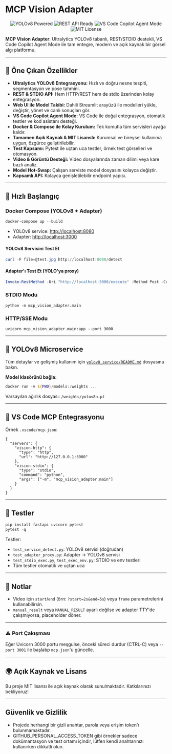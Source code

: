 # MCP Vision Adapter

<p align="center">
  <img src="https://img.shields.io/badge/YOLOv8-Powered-blue" alt="YOLOv8 Powered"/>
  <img src="https://img.shields.io/badge/REST%20API-Ready-green" alt="REST API Ready"/>
  <img src="https://img.shields.io/badge/VS%20Code%20Copilot-Agent%20Mode-orange" alt="VS Code Copilot Agent Mode"/>
  <img src="https://img.shields.io/badge/License-MIT-yellow" alt="MIT License"/>
</p>

**MCP Vision Adapter**: Ultralytics YOLOv8 tabanlı, REST/STDIO destekli, VS Code Copilot Agent Mode ile tam entegre, modern ve açık kaynak bir görsel algı platformu.

---

## 🚀 Öne Çıkan Özellikler

- **Ultralytics YOLOv8 Entegrasyonu:** Hızlı ve doğru nesne tespiti, segmentasyon ve pose tahmini.
- **REST & STDIO API:** Hem HTTP/REST hem de stdio üzerinden kolay entegrasyon.
- **Web UI ile Model Takibi:** Dahili Streamlit arayüzü ile modelleri yükle, değiştir, yönet ve canlı sonuçları gör.
- **VS Code Copilot Agent Mode:** VS Code ile doğal entegrasyon, otomatik testler ve kod asistanı desteği.
- **Docker & Compose ile Kolay Kurulum:** Tek komutla tüm servisleri ayağa kaldır.
- **Tamamen Açık Kaynak & MIT Lisanslı:** Kurumsal ve bireysel kullanıma uygun, özgürce geliştirilebilir.
- **Test Kapsamı:** Pytest ile uçtan uca testler, örnek test görselleri ve otomasyon.
- **Video & Görüntü Desteği:** Video dosyalarında zaman dilimi veya kare bazlı analiz.
- **Model Hot-Swap:** Çalışan serviste model dosyasını kolayca değiştir.
- **Kapsamlı API:** Kolayca genişletilebilir endpoint yapısı.

---

## 🚦 Hızlı Başlangıç

### Docker Compose (YOLOv8 + Adapter)
```powershell
docker-compose up --build
```

- YOLOv8 service: [http://localhost:8080](http://localhost:8080)
- Adapter: [http://localhost:3000](http://localhost:3000)

#### YOLOv8 Servisini Test Et
```powershell
curl -F file=@test.jpg http://localhost:8080/detect
```

#### Adapter'ı Test Et (YOLO'ya proxy)
```powershell
Invoke-RestMethod -Uri "http://localhost:3000/execute" -Method Post -ContentType "application/json" -Body '{"tool":"detect_objects","input":{"image_path":"test.jpg"}}'
```

### STDIO Modu
```
python -m mcp_vision_adapter.main
```

### HTTP/SSE Modu
```
uvicorn mcp_vision_adapter.main:app --port 3000
```

---

## 🦾 YOLOv8 Microservice

Tüm detaylar ve gelişmiş kullanım için [`yolov8_service/README.md`](yolov8_service/README.md) dosyasına bakın.

**Model klasörünü bağla:**
```powershell
docker run -v ${PWD}/models:/weights ...
```
Varsayılan ağırlık dosyası: `/weights/yolov8n.pt`

---

## 🧩 VS Code MCP Entegrasyonu

Örnek `.vscode/mcp.json`:
```jsonc
{
  "servers": {
    "vision-http": {
      "type": "http",
      "url": "http://127.0.0.1:3000"
    },
    "vision-stdio": {
      "type": "stdio",
      "command": "python",
      "args": ["-m", "mcp_vision_adapter.main"]
    }
  }
}
```

---

## 🧪 Testler

```powershell
pip install fastapi uvicorn pytest
pytest -q
```

Testler:
- `test_service_detect.py`: YOLOv8 servisi (doğrudan)
- `test_adapter_proxy.py`: Adapter → YOLOv8 servisi
- `test_stdio_exec.py`, `test_exec_env.py`: STDIO ve env testleri
- Tüm testler otomatik ve uçtan uca

---

## 📝 Notlar

- Video için `start`/`end` (örn: `?start=2s&end=5s`) veya `frame` parametrelerini kullanabilirsin.
- `manual_result` veya `MANUAL_RESULT` ayarlı değilse ve adapter TTY'de çalışmıyorsa, placeholder döner.

---

### ⚠️ Port Çakışması

Eğer Uvicorn 3000 portu meşgulse, önceki süreci durdur (CTRL-C) veya `--port 3001` ile başlatıp `mcp.json`'u güncelle.

---

## 🌍 Açık Kaynak ve Lisans

Bu proje MIT lisansı ile açık kaynak olarak sunulmaktadır. Katkılarınızı bekliyoruz!

---

## Güvenlik ve Gizlilik

- Projede herhangi bir gizli anahtar, parola veya erişim token'ı bulunmamaktadır.
- GITHUB_PERSONAL_ACCESS_TOKEN gibi örnekler sadece dokümantasyon ve test ortamı içindir, lütfen kendi anahtarınızı kullanırken dikkatli olun.
